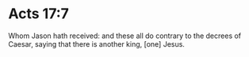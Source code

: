 # Acts 17:7

Whom Jason hath received: and these all do contrary to the decrees of Caesar, saying that there is another king, [one] Jesus.